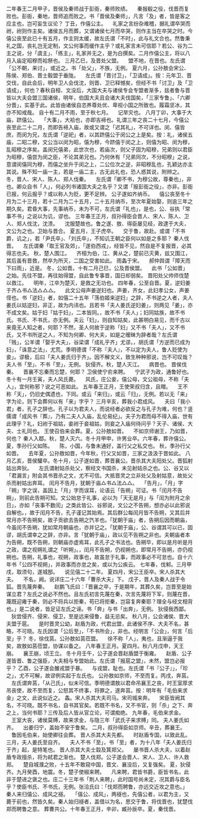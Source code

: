 <!-- { "loadSidebar": true } -->
二年春王二月甲子，晋侯及秦师战于彭衙，秦师败绩。
　秦报殽之役，伐晋而复败也。彭衙，秦地，晋师追而败之。书「晋侯及秦师」，凡言「及」者，皆是客之应主也，岂可妄生议论？
丁丑，作僖公主。
　礼家之言纷杂难稽，据礼谓卒哭而祔，祔则作主矣。诸侯五月而葬，又谓诸侯七月而卒哭，则作主当在卒哭之时。今僖公丧至此已十有五月，作主则太缓，故左氏谓「不时」，此与礼文合也。然鲁秉礼之国，丧礼岂无定制，文公何事而缓作主乎？或礼家言未可信耶？若公、谷为二主之说，分「虞主」、「练主」，礼家并无之，是为白撰矣。二月作僖公主，将以八月入庙定昭穆而袷祭也。
三月乙巳，及晋处父盟。
　盟不地，在晋也。左氏谓「公不朝，来讨」，或近之。书「处父」，不族，无例。
夏六月，公孙敖会宋公、陈侯、郑伯、晋士毅盟于垂陇。
　左氏谓「晋讨卫」，「卫请成」。按：元年卫、晋交伐，自此会后，明年卫人会伐沈，则晋、卫已释憾矣，但经不书「讨卫」及「卫请成」，何也？春秋自桓、文没后，大国大夫与诸侯专会专盟者渐多，兹者鲁与晋皆以大夫会盟三国诸侯，明年，伯国大夫且会诸大夫伐国矣，「三家专鲁」、「六卿分晋」，实基于此。此皆由诸侯自恣养尊处优、卑视小国之所致也。履霜坚冰，其亦不知戒哉。
自十有二月不雨，至于秋七月。
　记旱灾也。
八月丁卯，大事于大庙，跻僖公。
　「大事」，大袷也，亦即吉褅也。礼谓三年之丧二十七月，今僖公丧至此二十二月，而即告褅入庙，故或又谓之「迟其礼」，不可详也。闵、僖皆庶，而闵为兄，左氏谓「逆祀」者，以其跻僖公于闵公之上是矣。按：礼，诸侯五庙，二昭二穆，文公当以闵为昭，僖为穆，今跻僖于闵之上，则僖为昭、闵为穆，乱昭穆之序矣。盖闵兄僖弟，此世次也，若庙次，则父子固为昭穆，兄弟则以君臣为昭穆，僖尝为闵之臣，不论其弟兄也。乃何休有「兄弟同次，不分昭穆」之说，意谓闵僖同为穆，而僖之坐升于闵之上，二公位次之逆，非昭穆乱也，孔颖达亦主其说。殊不知一庙一主，若是一庙二主，古无此礼也，恐人惑其说，附辨之。
冬，晋人、宋人、陈人、郑人伐秦。
　左氏谓「卿不书，为穆公故，尊秦也」，非也。卿众自书「人」，何必列书诸国大夫之名乎？又谓「报彭衙之役」，亦非。彭衙已报，何云报乎？或以称人为贬，更不足辨。
公子遂如齐纳币。
　僖公丧至冬十月为二十三月，若十二月为二十五月，二十五月纳币，至次年夏始娶，则逾三年之期久矣。君昏大事，先事纳币，未为不可，左氏谓「礼也」，是也，公、谷执「常事不书」之说以为讥，谬也。
三年春王正月，叔孙得臣会晋人、宋人、陈人、卫人、郑人伐沈，沈溃。
　沈服楚故也。鲁之遂、敖、得臣屡见经，政逮于大夫，文公为之也。卫始与晋合。
夏五月，王子虎卒。
　交于鲁，故赴。或谓「不书爵，讥之」，若「尹氏卒」、「刘氏卒」，不知讥王朝之臣何以如是之多耶？
秦人伐晋。
　左氏谓秦「取王官及郊」，「遂伯西戎」，经皆不见，然自是不复报晋，必其得志也夫。
秋，楚人围江。
　齐桓为伯，江、黄从之，楚前已灭黄，兹又围江，其后虽有晋救，然卒为所灭，二国之受害如此。
雨螽于宋。
　郝仲舆谓「障天而下曰雨」，近是。
冬，公如晋。十有二月己巳，公及晋侯盟。
　此书「公如晋」之始。先往不盟，再往始得盟，自此鲁专事晋，国日却弱矣。
晋阳处父帅师伐楚以救江。
　明年，江卒为楚灭，是救之无功也。
四年春，公至自晋。夏，逆妇姜于齐△书△法△△△。
　此文公母声姜逆妇也。声姜，齐女，此妇孝公女，声姜侄也。书「逆妇」者，如僖二十五年「荡伯姬来逆妇」之辞，不书逆之人者，夫人姜氏以姑逆妇，非正，故为内讳也。且若书「夫人姜氏逆妇姜」，则两见「姜」，亦不成文矣。姑于妇「姑于妇」，二本皆同。，故不书「夫人」；妇同姑族，故不书氏。书氏、不书氏，亦无例。夫云「妇」，则自知姑矣，此甚明白易见，而千古以来竟无人知之者，何耶？不然，圣人何故于逆称「妇」又不书「夫人」，又不书氏，又不书所逆之人，不知为何卿、何大夫，如是之暧昧为辞者哉？左氏谓「贱」，公羊谓「娶乎大夫」，谷梁谓「成礼乎齐」尤谬。，胡氏谓「方逆而已成为妇」，「诛意之法」，尤荒。季明德谓「不称『夫人』，不以定为夫人，鲁人贬使为妾」。谬极，后曰「夫人姜氏归于齐」。因不解文义，致生种种邪说，岂不可叹哉？夫人书「至」、不书「至」，无例。
狄侵齐。秋，楚人灭江。
　病晋也。
晋侯伐秦。
　晋襄不忘秦而忘楚，何耶？
卫侯使宁俞来聘。
　宁武子为政，通鲁好也。
冬十有一月壬寅，夫人风氏薨。
　风氏，庄公妾，僖公母，文公祖母，不称「夫人」，宜何称邪？说之可恶如此。
五年春王正月，王使荣叔归含，且赗。
　王不称「天」，仍旧史偶遗也，下同。或云「来归」，或云「归」，无例。若以无「来」字为论，则下会葬何以有「来」字乎？
三月辛亥，葬我小君成风。
　夫曰「我小君」者，孔子之辞也。孔子以为君夫人，而说经者必欲反之与孔子为难，何也？竖儒谓「成风书『葬』，乃有二夫人入庙，乱伦易纪」。夫子为君而母不得入庙，世有此理乎？礼，妇祔于祖姑，妾祔于妾祖姑，则妾之入庙何待问乎？天子、诸侯、大夫、士礼同也。
王使召伯来会葬。夏，公孙敖如晋。
　不如京师谢王，乃如晋，何也？
秦人入鄀。秋，楚人灭六。冬十月甲申，许男业卒。六年春，葬许僖公。夏，季孙行父如陈。
　陈，小国，与鲁未通好，盖行父之私交也。
秋，季孙行父如晋。
　去年夏，公孙敖如晋，今年秋，行父又如晋，三家之汲汲于晋如此。
八月乙亥，晋侯驩卒。冬十月，公子遂如晋，葬晋襄公。晋杀其大夫阳处父。晋狐射姑出奔狄。
　左氏谓射姑杀处父，察经文书国杀，未见射姑杀之也。公、谷又以「君漏言」附会其书晋杀之文，尤不可信。大抵晋灵之立非处父及射姑意，故处父杀而射姑出奔耳。
闰月不告月，犹朝于庙△书△法△△。
　「告月」，「月」字「朔」字之误，盖因上「月」字而误耳，论语云「告朔」可证。书「闰月不告朔」，则前此告朔可知。文公始怠于礼事，必以为「天无是月」与「闰为附月之余日」，亦如「丧事不数闰」之类此皆公、谷邪说，文公之不告朔，想亦必以此邪说自解也。，故于闰月不告，孔子谨记其始焉。其后群公每闰月皆不告朔，又其后并常月亦不告朔矣，故子贡欲去告朔之饩羊也。「犹朝于庙」者，告朔后因而朝庙，今虽闰不告朔，犹如常月朝庙也，亦并记之。「犹朝于庙」，公、谷谓其可以已，固谬，胡氏谓幸之之辞，亦非。言「犹朝于庙」，政以见不告朔之非也。夫朝庙者本为告朔，既不告朔，则朝庙亦虚焉耳，此孔子之书法也。告朔毕，即以是月听是月之政，谓之视朔礼谓之「听朔」。，闰月不告朔，仍视朔也，即常月不告朔，亦仍视朔也。告朔，礼事也，视朔，政事也，故虽怠于礼事，而政事必不可怠也。自十六年书「公四不视朔」，并政事而亦怠之矣，或以为公疾云。
七年春，伐邾。三月甲戌，取须句，遂城郚。
　说见僖二十二年。
夏四月，宋公王臣卒。宋人杀其大夫。
　不名，阙。说详庄二十六年「曹杀大夫」下。
戊子，晋人及秦人战于令狐。晋先蔑奔秦。
　赵鹏飞氏曰：「晋襄之卒，于是期年，其葬久矣，岂晋至是始谋立君？左氏之说必不然也。且左氏初言先蔑在秦，次言先蔑将下军，则蔑在晋，蔑既迎雍于秦，则必不将兵以拒秦，苟已将拒秦，岂容复奔秦耶？理全与经文相背也。」是二说者，皆足证左氏之诬。书「奔」与书「出奔」，无例。
狄侵我西鄙。
　狄尝侵齐、侵宋、侵卫，至是远来侵鲁，益无忌矣。
秋八月，公会诸侯、晋大夫盟于扈。
　是时晋灵公幼，赵盾为政，代君出盟，此诸侯不序、大夫不名，甚略，不可晓。左氏因谓「公后至」，「不书所会」，非也。经明言「公会」，何言「后至」乎？
冬，徐伐莒。公孙敖如莒莅盟。
　徐不称「人」，夷也，且渐逼于我矣，故敖如莒莅盟，协谋以备之。
八年春王正月。夏四月。秋八月戊申，天王崩。
　襄王崩，顷王立。
冬十月壬午，公子遂会晋赵盾盟于衡雍。
　赵盾、公子遂皆晋、鲁之强臣，大夫相与专盟始此。左氏谓「报扈之盟」，未然，盟岂必报乎？
乙酉，公子遂会雒戎盟于暴。
　与戎盟，耻也。左氏谓「书『公子』」，「珍之」，尤不可解，故谬例实起于左氏也。
公孙敖如京师，不至而复。丙戌，奔莒。
　左氏谓奔莒，「从己氏」，似未可信。季明德谓敖以君命吊襄王之丧，时王室厚求吊丧使，故不至而复，公怒其不终事，将罪之，遂奔莒。按：明年有「毛伯来求金」之文，此说似近之。
螽。宋人杀其大夫司马。宋司城来奔。
　宋臣皆阙其名，不可晓。既不书名，自书其官矣。若既不书名，又不书官，则「杀」之下、奔之上，当何书耶？三传及后人皆从官立论，可谓痴绝。
九年春，毛伯来求金。
　王室大丧，诸侯莫赙，故来求金，与隐三年「武氏子来求赙」同。
夫人姜氏如齐。
　出姜归宁，盖始不安于鲁矣。
二月，叔孙得臣如京师。辛丑，葬襄王。
　鲁因毛伯来，始使卿往会葬。
晋人杀其大夫先都。
　时赵盾专国，以致此乱。
三月，夫人姜氏至自齐。
　夫人不书「至」，书「至」者，为十八年「夫人姜氏归于齐」起，是特笔也。
晋人杀其大夫士縠及箕郑父。
　屡书晋人杀大夫，以着赵盾专政擅杀，将为弒君之渐也。
楚人伐郑。公子遂会晋人、宋人、卫人、许人救郑。
　楚自城濮之败，十五年不敢窥中国，晋文、襄没后，又复强矣。
夏，狄侵齐。九月癸酉，地震。冬，楚子使椒来聘。
　凡来聘，君皆书爵，臣皆书名，此非于楚进之褒之也。庄二十三年书「荆人来聘」，此时国号尚未定，况其爵与臣名乎？使臣书氏、不书氏，无例。张洽氏曰：「伐郑而聘鲁，亦远交近攻之意也。」
秦人来归僖公、成风之襚。
　「僖公、成风」，两襚也，先僖公者，以君为主，又薨于前也，然皆久矣。秦人始归襚者，盖借以为名，思交于鲁，将伐晋也，犹楚伐郑而聘鲁之意。
葬曹共公。十年春王正月，辛卯，臧孙辰卒。夏，秦伐晋。
